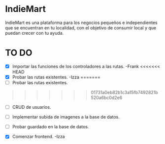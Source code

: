 # IndieMart
IndieMart es una plataforma para los negocios pequeños e independientes que se encuentran en tu localidad, con el objetivo de consumir local y que puedan crecer con tu ayuda.
# TO DO
- [x] Importar las funciones de los controladores a las rutas. -Frank
<<<<<<< HEAD
- [x] Probar las rutas existentes. -Izza
=======
- [ ] Probar las rutas existentes.
>>>>>>> 01731a0eb82b1c3a15fb7492821b520a6bc0d2e6
- [ ] CRUD de usuarios.
- [ ] Implementar subida de imagenes a la base de datos.
- [ ] Probar guardado en la base de datos.
- [x] Comenzar frontend. -Izza


